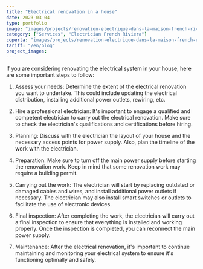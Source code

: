 ```yaml
---
title: "Electrical renovation in a house"
date: 2023-03-04
type: portfolio
image: "images/projects/renovation-electrique-dans-la-maison-french-riviera-electrician.jpg"
category: ["Services", "Electrician French Riviera"]
coperta: "images/projects/renovation-electrique-dans-la-maison-french-riviera-electrician.jpg"
tariff: "/en/blog"
project_images: 
---
```


If you are considering renovating the electrical system in your house, here are some important steps to follow:

1. Assess your needs: Determine the extent of the electrical renovation you want to undertake. This could include updating the electrical distribution, installing additional power outlets, rewiring, etc.

2. Hire a professional electrician: It's important to engage a qualified and competent electrician to carry out the electrical renovation. Make sure to check the electrician's qualifications and certifications before hiring.

3. Planning: Discuss with the electrician the layout of your house and the necessary access points for power supply. Also, plan the timeline of the work with the electrician.

4. Preparation: Make sure to turn off the main power supply before starting the renovation work. Keep in mind that some renovation work may require a building permit.

5. Carrying out the work: The electrician will start by replacing outdated or damaged cables and wires, and install additional power outlets if necessary. The electrician may also install smart switches or outlets to facilitate the use of electronic devices.

6. Final inspection: After completing the work, the electrician will carry out a final inspection to ensure that everything is installed and working properly. Once the inspection is completed, you can reconnect the main power supply.

7. Maintenance: After the electrical renovation, it's important to continue maintaining and monitoring your electrical system to ensure it's functioning optimally and safely.
